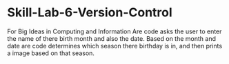 # Skill-Lab-6-Version-Control
For Big Ideas in Computing and Information
Are code asks the user to enter the name of there birth month and also the date. Based on the month and date are code determines which season there birthday is in, and then prints a image based on that season. 
